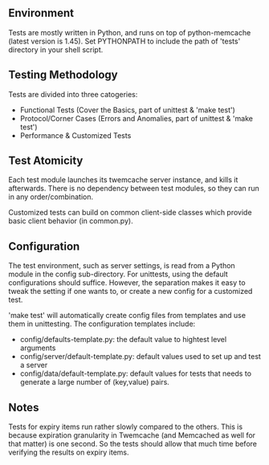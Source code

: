 ## Environment

Tests are mostly written in Python, and runs on top of python-memcache (latest version is 1.45). Set PYTHONPATH to include the path of 'tests' directory in your shell script.

## Testing Methodology

Tests are divided into three catogeries:
* Functional Tests (Cover the Basics, part of unittest & 'make test')
* Protocol/Corner Cases (Errors and Anomalies, part of unittest & 'make test')
* Performance & Customized Tests

## Test Atomicity

Each test module launches its twemcache server instance, and kills it afterwards. There is no dependency between test modules, so they can run in any order/combination.

Customized tests can build on common client-side classes which provide basic client behavior (in common.py).

## Configuration

The test environment, such as server settings, is read from a Python module in the config sub-directory. For unittests, using the default configurations should suffice. However, the separation makes it easy to tweak the setting if one wants to, or create a new config for a customized test.

'make test' will automatically create config files from templates and use them in unittesting. The configuration templates include:
* config/defaults-template.py: the default value to hightest level arguments
* config/server/default-template.py: default values used to set up and test a server
* config/data/default-template.py: default values for tests that needs to generate a large number of (key,value) pairs.

## Notes

Tests for expiry items run rather slowly compared to the others. This is because expiration granularity in Twemcache (and Memcached as well for that matter) is one second. So the tests should allow that much time before verifying the results on expiry items.
